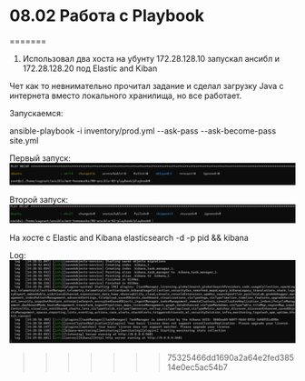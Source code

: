 # 08.02 Работа с Playbook


=======
1. Использовал два хоста на убунту 172.28.128.10 запускал ансибл и 172.28.128.20 под Elastic and Kiban   

Чет как то невнимательно прочитал задание и сделал загрузку Java с интернета вместо локального хранилища, но все работает.  

Запускаемся:  

ansible-playbook -i inventory/prod.yml --ask-pass --ask-become-pass site.yml  

Первый запуск:
![Первый запуск](https://github.com/Dmitriy-rzn/Homework/blob/main/8.2/first.png)

Второй запуск:
![Второй запуск](https://github.com/Dmitriy-rzn/Homework/blob/main/8.2/second.png)

На хосте с Elastic and Kibana
elasticsearch -d -p pid && kibana

Log:
![Log](https://github.com/Dmitriy-rzn/Homework/blob/main/8.2/Log.png)
>>>>>>> 75325466dd1690a2a64e2fed38514e0ec5ac54b7

